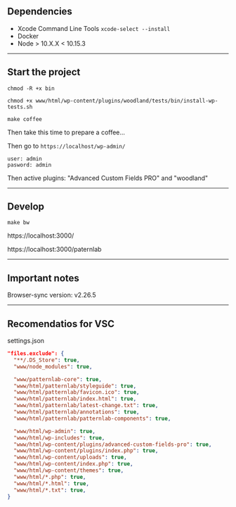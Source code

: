 ## Dependencies

- Xcode Command Line Tools `xcode-select --install`
- Docker
- Node > 10.X.X < 10.15.3

---

## Start the project
```
chmod -R +x bin

chmod +x www/html/wp-content/plugins/woodland/tests/bin/install-wp-tests.sh

make coffee
```

Then take this time to prepare a coffee...

Then go to `https://localhost/wp-admin/`

```
user: admin
pasword: admin
```
Then active plugins: "Advanced Custom Fields PRO" and "woodland"

---

## Develop
```
make bw
```

https://localhost:3000/

https://localhost:3000/paternlab

---

## Important notes

Browser-sync version: v2.26.5

---

## Recomendatios for VSC
settings.json
```json
"files.exclude": {
  "**/.DS_Store": true,
  "www/node_modules": true,

  "www/patternlab-core": true,
  "www/html/patternlab/styleguide": true,
  "www/html/patternlab/favicon.ico": true,
  "www/html/patternlab/index.html": true,
  "www/html/patternlab/latest-change.txt": true,
  "www/html/patternlab/annotations": true,
  "www/html/patternlab/patternlab-components": true,

  "www/html/wp-admin": true,
  "www/html/wp-includes": true,
  "www/html/wp-content/plugins/advanced-custom-fields-pro": true,
  "www/html/wp-content/plugins/index.php": true,
  "www/html/wp-content/uploads": true,
  "www/html/wp-content/index.php": true,
  "www/html/wp-content/themes": true,
  "www/html/*.php": true,
  "www/html/*.html": true,
  "www/html/*.txt": true,
}
```
